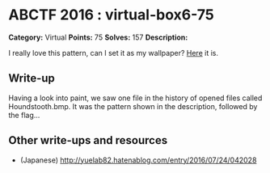 # ABCTF 2016 : virtual-box6-75

**Category:** Virtual
**Points:** 75
**Solves:** 157
**Description:**

I really love this pattern, can I set it as my wallpaper? [Here](http://i.imgur.com/L7M8N4Y.png) it is.

## Write-up

Having a look into paint, we saw one file in the history of opened files called Houndstooth.bmp.
It was the pattern shown in the description, followed by the flag...


## Other write-ups and resources

* (Japanese) http://yuelab82.hatenablog.com/entry/2016/07/24/042028
